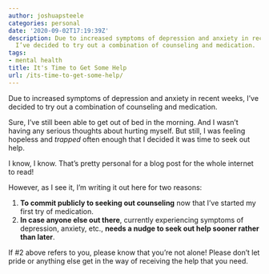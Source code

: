 ```yaml
---
author: joshuapsteele
categories: personal
date: '2020-09-02T17:19:39Z'
description: Due to increased symptoms of depression and anxiety in recent weeks,
  I’ve decided to try out a combination of counseling and medication.
tags:
- mental health
title: It's Time to Get Some Help
url: /its-time-to-get-some-help/
---
```


Due to increased symptoms of depression and anxiety in recent weeks, I’ve decided to try out a combination of counseling and medication.

Sure, I’ve still been able to get out of bed in the morning. And I wasn’t having any serious thoughts about hurting myself. But still, I was feeling hopeless and *trapped* often enough that I decided it was time to seek out help.

I know, I know. That’s pretty personal for a blog post for the whole internet to read!

However, as I see it, I’m writing it out here for two reasons:

1. **To commit publicly to seeking out counseling** now that I’ve started my first try of medication.
2. **In case anyone else out there**, currently experiencing symptoms of depression, anxiety, etc., **needs a nudge to seek out help sooner rather than later**.

If #2 above refers to you, please know that you’re not alone! Please don’t let pride or anything else get in the way of receiving the help that you need.